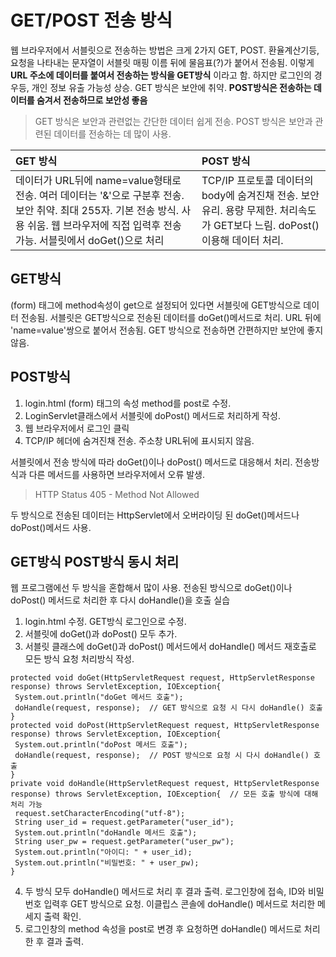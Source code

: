 # GET/POST 전송 방식
웹 브라우저에서 서블릿으로 전송하는 방법은 크게 2가지 GET, POST.
환율계산기등, 요청을 나타내는 문자열이 서블릿 매핑 이름 뒤에 물음표(?)가 붙어서 전송됨. 이렇게 **URL 주소에 데이터를 붙여서 전송하는 방식을 GET방식** 이라고 함.
하지만 로그인의 경우등, 개인 정보 유출 가능성 상승. GET 방식은 보안에 취약. **POST방식은 전송하는 데이터를 숨겨서 전송하므로 보안성 좋음**
> GET 방식은 보안과 관련없는 간단한 데이터 쉽게 전송.
> POST 방식은 보안과 관련된 데이터를 전송하는 데 많이 사용.

|GET 방식|POST 방식|
|:--|:--|
|데이터가 URL뒤에 name=value형태로 전송. 여러 데이터는 '&'으로 구분후 전송. 보안 취약. 최대 255자. 기본 전송 방식. 사용 쉬움. 웹 브라우저에 직접 입력후 전송 가능. 서블릿에서 doGet()으로 처리|TCP/IP 프로토콜 데이터의 body에 숨겨진채 전송. 보안 유리. 용량 무제한. 처리속도가 GET보다 느림. doPost() 이용해 데이터 처리.|

## GET방식
(form) 태그에 method속성이 get으로 설정되어 있다면 서블릿에 GET방식으로 데이터 전송됨. 서블릿은 GET방식으로 전송된 데이터를 doGet()메서드로 처리.
URL 뒤에 'name=value'쌍으로 붙어서 전송됨. GET 방식으로 전송하면 간편하지만 보안에 좋지 않음.

## POST방식
1. login.html (form) 태그의 속성 method를 post로 수정.
2. LoginServlet클래스에서 서블릿에 doPost() 메서드로 처리하게 작성.
3. 웹 브라우저에서 로그인 클릭
4. TCP/IP 헤더에 숨겨진채 전송. 주소창 URL뒤에 표시되지 않음.

서블릿에서 전송 방식에 따라 doGet()이나 doPost() 메서드로 대응해서 처리. 전송방식과 다른 메서드를 사용하면 브라우저에서 오류 발생.
> HTTP Status 405 - Method Not Allowed

두 방식으로 전송된 데이터는 HttpServlet에서 오버라이딩 된 doGet()메서드나 doPost()메서드 사용.

## GET방식 POST방식 동시 처리
웹 프로그램에선 두 방식을 혼합해서 많이 사용.
전송된 방식으로 doGet()이나 doPost() 메서드로 처리한 후 다시 doHandle()을 호출 실습
1. login.html 수정. GET방식 로그인으로 수정.
2. 서블릿에 doGet()과 doPost() 모두 추가.
3. 서블릿 클래스에 doGet()과 doPost() 메서드에서 doHandle() 메서드 재호출로 모든 방식 요청 처리방식 작성.
```
protected void doGet(HttpServletRequest request, HttpServletResponse response) throws ServletException, IOException{
 System.out.println("doGet 메서드 호출");
 doHandle(request, response);  // GET 방식으로 요청 시 다시 doHandle() 호출
}
protected void doPost(HttpServletRequest request, HttpServletResponse response) throws ServletException, IOException{
 System.out.println("doPost 메서드 호출");
 doHandle(request, response);  // POST 방식으로 요청 시 다시 doHandle() 호출
}
private void doHandle(HttpServletRequest request, HttpServletResponse response) throws ServletException, IOException{  // 모든 호출 방식에 대해 처리 가능
 request.setCharacterEncoding("utf-8");
 String user_id = request.getParameter("user_id");
 System.out.println("doHandle 메서드 호출");
 String user_pw = request.getParameter("user_pw");
 System.out.println("아이디: " + user_id);
 System.out.println("비밀번호: " + user_pw);
}
```

4. 두 방식 모두 doHandle() 메서드로 처리 후 결과 출력. 로그인창에 접속, ID와 비밀번호 입력후 GET 방식으로 요청. 이클립스 콘솔에 doHandle() 메서드로 처리한 메세지 출력 확인.
5. 로그인창의 method 속성을 post로 변경 후 요청하면 doHandle() 메서드로 처리한 후 결과 출력.
